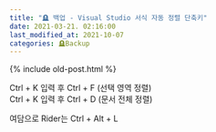 ```yaml
---
title: "🪦 백업 - Visual Studio 서식 자동 정렬 단축키"
date: 2021-03-21. 02:16:00
last_modified_at: 2021-10-07
categories: 🪦Backup
---
```

{% include old-post.html %}

Ctrl + K 입력 후 Ctrl + F (선택 영역 정렬)  
Ctrl + K 입력 후 Ctrl + D (문서 전체 정렬)

여담으로 Rider는 Ctrl + Alt + L